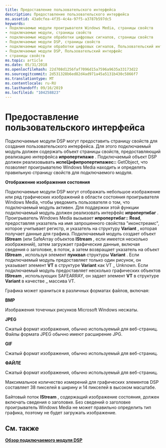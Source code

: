 ```yaml
---
title: Предоставление пользовательского интерфейса
description: Предоставление пользовательского интерфейса
ms.assetid: 43a0cfea-4f35-4c4a-97f5-a3787b597dc5
keywords:
- Подключаемые модули проигрывателя Windows Media, страницы свойств
- подключаемые модули, страницы свойств
- подключаемые модули обработки цифровых сигналов, страницы свойств
- Подключаемые модули DSP, страницы свойств
- подключаемые модули обработки цифровых сигналов, Пользовательский интерфейс
- Подключаемые модули DSP, Пользовательский интерфейс
- страницы свойств
ms.topic: article
ms.date: 05/31/2018
ms.openlocfilehash: 22d708d1256faf7096d15a7596a9635a33173d22
ms.sourcegitcommit: 2d531328b6ed82d4ad971a45a5131b430c5866f7
ms.translationtype: MT
ms.contentlocale: ru-RU
ms.lasthandoff: 09/16/2019
ms.locfileid: "104258823"
---
```

# <a name="providing-a-user-interface"></a>Предоставление пользовательского интерфейса

Подключаемые модули DSP могут предоставить страницу свойств для создания пользовательского интерфейса. Для этого подключаемый модуль должен содержать объект страницы свойств, предоставляющий реализацию интерфейса **ипропертипаже** . Подключаемый объект DSP должен реализовывать **испеЦифипропертипажес::** GetObject, что позволяет проигрывателю Windows Media находить и определять правильную страницу свойств для подключаемого модуля.

**Отображение изображения состояния**

Подключаемые модули DSP могут отображать небольшое изображение или ряд графических изображений в области состояния проигрывателя Windows Media, чтобы уведомить пользователя о том, что подключаемый модуль активен. Для поддержки этой функции подключаемый модуль должен реализовать интерфейс **ипропертибаг** . Проигрыватель Windows Media вызывает **ипропертибаг:: Read**, предоставляя указатель на имя запрошенного свойства "иконстреамс", которое учитывает регистр, и указатель на структуру **Variant** , которая получает данные для графика. Подключаемый модуль создает объект **IStream** (или SafeArray объектов **IStream** , если имеется несколько изображений), затем загружает графические данные, включая сведения о заголовке, в поток, а затем возвращает указатель на объект **IStream** , используя элемент **пунквал** структуры **Variant** . Если подключаемый модуль предоставляет только один рисунок, он указывает элемент **VT** в структуре **Variant** как VT \_ Unknown. Если подключаемый модуль предоставляет несколько графических объектов **IStream** , использующих SAFEARRAY, он задает элемент **VT** в структуре **Variant** в качестве \_ массива VT.

Графика может храниться в различных форматах файлов, включая:

**BMP**

Изображения точечных рисунков Microsoft Windows несжаты.

**JPEG**

Сжатый формат изображения, обычно используемый для веб-страниц. Файлы формата JPEG обычно имеют расширение JPG.

**GIF**

Сжатый формат изображения, обычно используемый для веб-страниц.

**ФАЙЛЕ**

Сжатый формат изображения, обычно используемый для веб-страниц.

Максимальное количество измерений для графических элементов DSP составляет 38 пикселей в ширину и 14 пикселей в высоком масштабе.

Байтовый поток **IStream** , содержащий изображение состояния, должен включать сведения о заголовке. Без сведений о заголовке проигрыватель Windows Media не может правильно определить тип графика, поэтому не будет загружать изображение.

## <a name="related-topics"></a>См. также

<dl> <dt>

[**Обзор подключаемого модуля DSP**](dsp-plug-in-developer-overview.md)
</dt> </dl>

 

 




